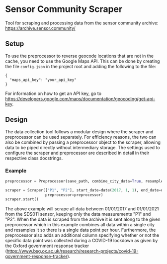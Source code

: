 # Sensor Community Scraper
Tool for scraping and processing data from the sensor community archive: https://archive.sensor.community/

## Setup
To use the preprocessor to reverse geocode locations that are not in the cache, you need to use the Google Maps API. This can be done by creating the file ```config.json``` in the project root and adding the following to the file:

```
{
  "maps_api_key": "your_api_key"
}
```
For information on how to get an API key, go to https://developers.google.com/maps/documentation/geocoding/get-api-key.

## Design
The data collection tool follows a modular design where the scraper and preprocessor can be used separately. For efficiency reasons, the two can also be combined by passing a preprocessor object to the scraper, allowing data to be piped directly without intermediary storage. The settings used to configure the scraper and preprocessor are described in detail in their respective class docstrings.

### Example
```python
preprocessor = Preprocessor(save_path, combine_city_data=True, resample_freq="60T", add_lockdown_info=True)

scraper = Scraper(["P1", "P2"], start_date=date(2017, 1, 1), end_date=date(2021, 1, 1), sensor_types=["sds011"], 
                  preprocessor=preprocessor)
scraper.start()
```
The above example will scrape all data between 01/01/2017 and 01/01/2021 from the SDS011 sensor, keeping only the data measurements "P1" and "P2". When the data is scraped from the archive it is sent along to the given preprocessor which in this example combines all data within a single city and resamples it so there is a single data point per hour. Furthermore, the preprocessor also adds an additional column specifying whether or not the specific data point was collected during a COVID-19 lockdown as given by the Oxford government response tracker (https://www.bsg.ox.ac.uk/research/research-projects/covid-19-government-response-tracker).
